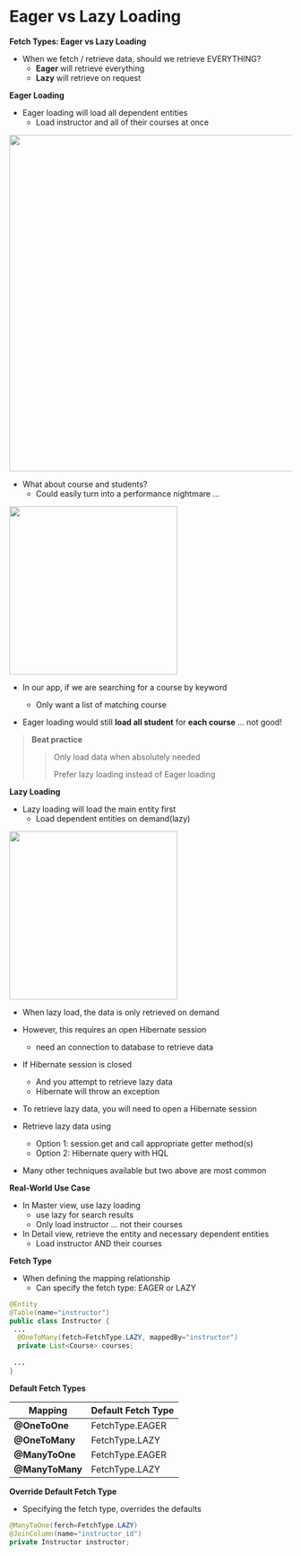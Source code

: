 # Eager vs Lazy Loading

**Fetch Types: Eager vs Lazy Loading**
+ When we fetch / retrieve data, should we retrieve EVERYTHING?
    + **Eager** will retrieve everything
    + **Lazy** will retrieve on request

**Eager Loading**
+ Eager loading will load all dependent entities
    + Load instructor and all of their courses at once

<img src="https://user-images.githubusercontent.com/80107049/188460018-a2a4cc52-1c21-40ce-a52d-ac85ac508867.png" width=600 />

+ What about course and students?
    + Could easily turn into a performance nightmare ...

<img src="https://user-images.githubusercontent.com/80107049/188460093-ac6f1433-5a0b-47ff-8d20-7a6047889672.png" width = 300 />


+ In our app, if we are searching for a course by keyword
    + Only want a list of matching course

+ Eager loading would still **load all student** for **each course** ... not good!

> **Beat practice**
> > Only load data when absolutely needed
> >
>> Prefer lazy loading instead of Eager loading


**Lazy Loading**
+ Lazy loading will load the main entity first
    + Load dependent entities on demand(lazy)



<img src="https://user-images.githubusercontent.com/80107049/188460182-989e1315-62f3-46ec-9d7f-568c6bf9b90e.png" width = 300 />


+ When lazy load, the data is only retrieved on demand
+ However, this requires an open Hibernate session
    + need an connection to database to retrieve data

+ If Hibernate session is closed
    + And you attempt to retrieve lazy data
    + Hibernate will throw an exception

+ To retrieve lazy data, you will need to open a Hibernate session

+ Retrieve lazy data using
    + Option 1: session.get and call appropriate getter method(s)
    + Option 2: Hibernate query with HQL

+ Many other techniques available but two above are most common

**Real-World Use Case**

+ In Master view, use lazy loading
    + use lazy for search results
    + Only load instructor ... not their courses
+ In Detail view, retrieve the entity and necessary dependent entities
    + Load instructor AND their courses


**Fetch Type**
+ When defining the mapping relationship
    + Can specify the fetch type: EAGER or LAZY

```JAVA
@Entity
@Table(name="instructor")
public class Instructor {
 ...
  @OneToMany(fetch=FetchType.LAZY, mappedBy="instructor")
  private List<Course> courses;
  
 ... 
}
```

**Default Fetch Types**

| Mapping         | Default Fetch Type |
| --------------- | ------------------ |
| **@OneToOne**   | FetchType.EAGER    |
| **@OneToMany**  | FetchType.LAZY     |
| **@ManyToOne**  | FetchType.EAGER    |
| **@ManyToMany** | FetchType.LAZY     |


**Override Default Fetch Type**
+ Specifying the fetch type, overrides the defaults

```JAVA
@ManyToOne(ferch=FetchType.LAZY)
@JoinColumn(name="instructor_id")
private Instructor instructor;
```

